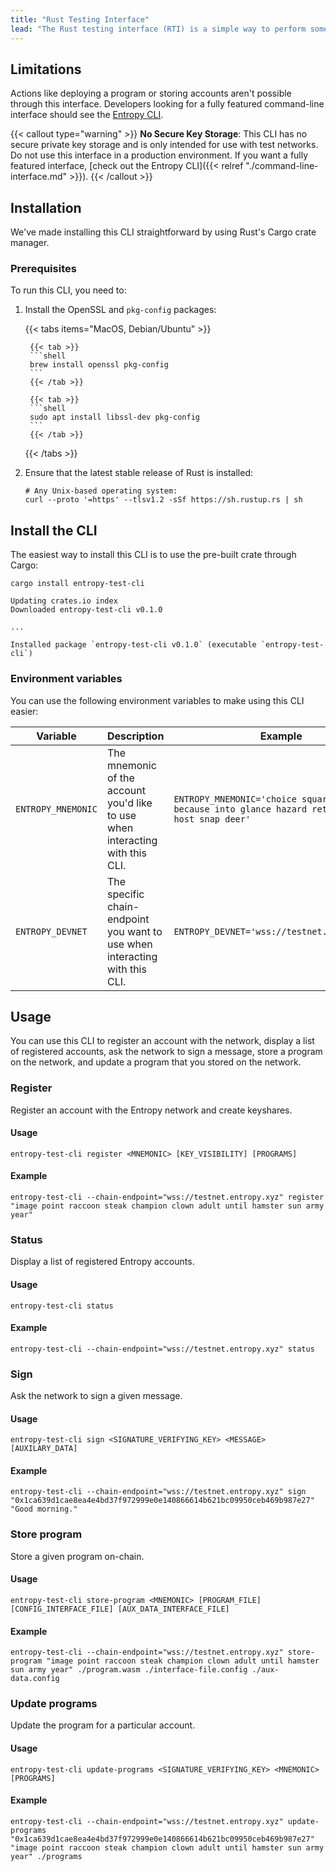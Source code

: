 ```yaml
---
title: "Rust Testing Interface"
lead: "The Rust testing interface (RTI) is a simple way to perform some actions on the Entropy network directly from the command line. The RTI is intended for testing [Entropy Core](https://github.com/entropyxyz/entropy-core) functionality."
---
```


## Limitations

Actions like deploying a program or storing accounts aren't possible through this interface. Developers looking for a fully featured command-line interface should see the [Entropy CLI](./command-line-interface.md).

{{< callout type="warning" >}}
**No Secure Key Storage**: This CLI has no secure private key storage and is only intended for use with test networks. Do not use this interface in a production environment. If you want a fully featured interface, [check out the Entropy CLI]({{< relref "./command-line-interface.md" >}}).
{{< /callout >}}

## Installation

We've made installing this CLI straightforward by using Rust's Cargo crate manager.

### Prerequisites

To run this CLI, you need to:

1. Install the OpenSSL and `pkg-config` packages:

    {{< tabs items="MacOS, Debian/Ubuntu" >}}

        {{< tab >}}
        ```shell
        brew install openssl pkg-config
        ```
        {{< /tab >}}

        {{< tab >}}
        ```shell
        sudo apt install libssl-dev pkg-config
        ```
        {{< /tab >}}

    {{< /tabs >}}

1. Ensure that the latest stable release of Rust is installed:

    ```shell
    # Any Unix-based operating system:
    curl --proto '=https' --tlsv1.2 -sSf https://sh.rustup.rs | sh
    ```

## Install the CLI

The easiest way to install this CLI is to use the pre-built crate through Cargo:

```shell
cargo install entropy-test-cli
```

```output
Updating crates.io index
Downloaded entropy-test-cli v0.1.0

...

Installed package `entropy-test-cli v0.1.0` (executable `entropy-test-cli`) 
```

### Environment variables

You can use the following environment variables to make using this CLI easier:

| Variable | Description | Example |
| -------- | ----------- | ------- |
| `ENTROPY_MNEMONIC` | The mnemonic of the account you'd like to use when interacting with this CLI. | `ENTROPY_MNEMONIC='choice square dance because into glance hazard return cram host snap deer'` |
| `ENTROPY_DEVNET` | The specific chain-endpoint you want to use when interacting with this CLI. | `ENTROPY_DEVNET='wss://testnet.entropy.xyz'` |

## Usage

You can use this CLI to register an account with the network, display a list of registered accounts, ask the network to sign a message, store a program on the network, and update a program that you stored on the network.

### Register

Register an account with the Entropy network and create keyshares.

#### Usage

```output
entropy-test-cli register <MNEMONIC> [KEY_VISIBILITY] [PROGRAMS]
```

#### Example

```shell
entropy-test-cli --chain-endpoint="wss://testnet.entropy.xyz" register "image point raccoon steak champion clown adult until hamster sun army year"
```

### Status

Display a list of registered Entropy accounts.

#### Usage

```output
entropy-test-cli status
```

#### Example

```shell
entropy-test-cli --chain-endpoint="wss://testnet.entropy.xyz" status
```

### Sign

Ask the network to sign a given message.

#### Usage

```output
entropy-test-cli sign <SIGNATURE_VERIFYING_KEY> <MESSAGE> [AUXILARY_DATA]
```

#### Example

```output
entropy-test-cli --chain-endpoint="wss://testnet.entropy.xyz" sign "0x1ca639d1cae8ea4e4bd37f972999e0e140866614b621bc09950ceb469b987e27" "Good morning."
```

### Store program

Store a given program on-chain.

#### Usage

```output
entropy-test-cli store-program <MNEMONIC> [PROGRAM_FILE] [CONFIG_INTERFACE_FILE] [AUX_DATA_INTERFACE_FILE]
```

#### Example

```shell
entropy-test-cli --chain-endpoint="wss://testnet.entropy.xyz" store-program "image point raccoon steak champion clown adult until hamster sun army year" ./program.wasm ./interface-file.config ./aux-data.config
```

### Update programs

Update the program for a particular account.

#### Usage

```output
entropy-test-cli update-programs <SIGNATURE_VERIFYING_KEY> <MNEMONIC> [PROGRAMS]
```

#### Example

```shell
entropy-test-cli --chain-endpoint="wss://testnet.entropy.xyz" update-programs "0x1ca639d1cae8ea4e4bd37f972999e0e140866614b621bc09950ceb469b987e27" "image point raccoon steak champion clown adult until hamster sun army year" ./programs
```
